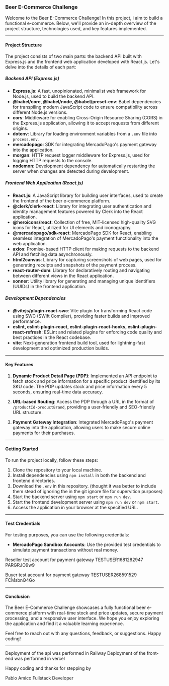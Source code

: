 

### Beer E-Commerce Challenge

Welcome to the Beer E-Commerce Challenge! In this project, i aim to build a functional e-commerce. Below, we'll provide an in-depth overview of the project structure, technologies used, and key features implemented.

---

#### Project Structure

The project consists of two main parts: the backend API built with Express.js and the frontend web application developed with React.js. Let's delve into the details of each part:

##### Backend API (Express.js)

- **Express.js**: A fast, unopinionated, minimalist web framework for Node.js, used to build the backend API.
- **@babel/core, @babel/node, @babel/preset-env**: Babel dependencies for transpiling modern JavaScript code to ensure compatibility across different Node.js versions.
- **cors**: Middleware for enabling Cross-Origin Resource Sharing (CORS) in the Express.js application, allowing it to accept requests from different origins.
- **dotenv**: Library for loading environment variables from a `.env` file into `process.env`.
- **mercadopago**: SDK for integrating MercadoPago's payment gateway into the application.
- **morgan**: HTTP request logger middleware for Express.js, used for logging HTTP requests to the console.
- **nodemon**: Development dependency for automatically restarting the server when changes are detected during development.

##### Frontend Web Application (React.js)

- **React.js**: A JavaScript library for building user interfaces, used to create the frontend of the beer e-commerce platform.
- **@clerk/clerk-react**: Library for integrating user authentication and identity management features powered by Clerk into the React application.
- **@heroicons/react**: Collection of free, MIT-licensed high-quality SVG icons for React, utilized for UI elements and iconography.
- **@mercadopago/sdk-react**: MercadoPago SDK for React, enabling seamless integration of MercadoPago's payment functionality into the web application.
- **axios**: Promise-based HTTP client for making requests to the backend API and fetching data asynchronously.
- **html2canvas**: Library for capturing screenshots of web pages, used for generating receipts and snapshots of the payment process.
- **react-router-dom**: Library for declaratively routing and navigating between different views in the React application.
- **sonner**: Utility library for generating and managing unique identifiers (UUIDs) in the frontend application.

##### Development Dependencies

- **@vitejs/plugin-react-swc**: Vite plugin for transforming React code using SWC (SWift Compiler), providing faster builds and improved performance.
- **eslint, eslint-plugin-react, eslint-plugin-react-hooks, eslint-plugin-react-refresh**: ESLint and related plugins for enforcing code quality and best practices in the React codebase.
- **vite**: Next-generation frontend build tool, used for lightning-fast development and optimized production builds.

---

#### Key Features

1. **Dynamic Product Detail Page (PDP)**: Implemented an API endpoint to fetch stock and price information for a specific product identified by its SKU code. The PDP updates stock and price information every 5 seconds, ensuring real-time data accuracy.
  
2. **URL-based Routing**: Access the PDP through a URL in the format of `/productId-productBrand`, providing a user-friendly and SEO-friendly URL structure.

3. **Payment Gateway Integration**: Integrated MercadoPago's payment gateway into the application, allowing users to make secure online payments for their purchases.


---

#### Getting Started

To run the project locally, follow these steps:

1. Clone the repository to your local machine.
2. Install dependencies using `npm install` in both the backend and frontend directories.
3. Download the `.env` in this repository. (thought it was better to include them stead of ignoring the in the git ignore file for supervition purposes)
4. Start the backend server using `npm start` or `npm run dev`.
5. Start the frontend development server using `npm run dev` or `npm start`.
6. Access the application in your browser at the specified URL.

---

#### Test Credentials

For testing purposes, you can use the following credentials:

- **MercadoPago Sandbox Accounts**: Use the provided test credentials to simulate payment transactions without real money.

Reseller test account for payment gateway
TESTUSER1681282947
PARGRJO9w9

Buyer test account for payment gateway
TESTUSER268591529
FCMsbnQ4Go

---

#### Conclusion

The Beer E-Commerce Challenge showcases a fully functional beer e-commerce platform with real-time stock and price updates, secure payment processing, and a responsive user interface. We hope you enjoy exploring the application and find it a valuable learning experience.

Feel free to reach out with any questions, feedback, or suggestions. Happy coding!

---

Deployment of the api was performed in Railway
Deployment of the front-end was performed in vercel

Happy coding and thanks for stepping by

Pablo Amico
Fullstack Developer
